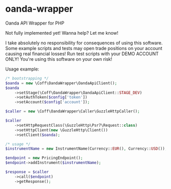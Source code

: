 # oanda-wrapper
Oanda API Wrapper for PHP

Not fully implemented yet! Wanna help? Let me know!

I take absolutely no responsibility for consequences of using this
software. Some example scripts and tests may open trade positions
on your account causing real financial losses! Run test scripts with 
your DEMO ACCOUNT ONLY! You're using this software on your own risk!


Usage example:

```php
/* bootstrapping */
$oanda = new \Coff\OandaWrapper\OandaApiClient();
$oanda
    ->setStage(\Coff\OandaWrapper\OandaApiClient::STAGE_DEV)
    ->setAuthToken($config['token'])
    ->setAccount($config['account']);

$caller = new \Coff\OandaWrapper\Caller\GuzzleHttpCaller();

$caller
    ->setHttpRequestClass(\GuzzleHttp\Psr7\Request::class)
    ->setHttpClient(new \GuzzleHttp\Client())
    ->setClient($oanda);

/* usage */
$instrumentName = new InstrumentName(Currency::EUR(), Currency::USD());

$endpoint = new PricingEndpoint();
$endpoint->addInstrument($instrumentName);

$response = $caller
    ->call($endpoint)
    ->getResponse();

```